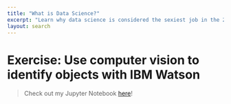 ```yaml
---
title: "What is Data Science?"
excerpt: "Learn why data science is considered the sexiest job in the 21st century. Learn about data science, data scientists, and how each is defined."
layout: search
---
```


# Exercise: Use computer vision to identify objects with IBM Watson

> Check out my Jupyter Notebook [here](https://dataplatform.cloud.ibm.com/analytics/notebooks/v2/11b9a83b-dcb7-4c85-bc76-6f43798e1bf9/view?access_token=6a2101abd4324b8c8529c1c45faec038d931704682b7a13bb9c42b1a4405af08)!
